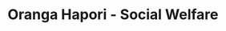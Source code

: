 ---
layout: content
data: socialwelfare
title: Oranga Hapori - Social Welfare
isHome: true
link: https://figure.nz/search/?query=m%C4%81ori%20social%20welfare&types=g
---